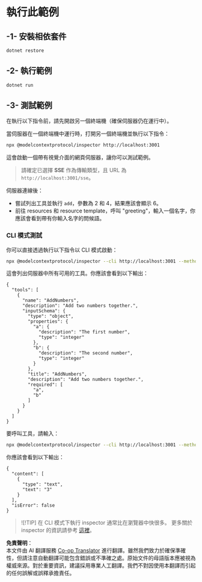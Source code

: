<!--
CO_OP_TRANSLATOR_METADATA:
{
  "original_hash": "2a58caa6e11faa09470b7f81e6729652",
  "translation_date": "2025-07-13T20:08:31+00:00",
  "source_file": "03-GettingStarted/05-sse-server/solution/dotnet/README.md",
  "language_code": "hk"
}
-->
# 執行此範例

## -1- 安裝相依套件

```bash
dotnet restore
```

## -2- 執行範例

```bash
dotnet run
```

## -3- 測試範例

在執行以下指令前，請先開啟另一個終端機（確保伺服器仍在運行中）。

當伺服器在一個終端機中運行時，打開另一個終端機並執行以下指令：

```bash
npx @modelcontextprotocol/inspector http://localhost:3001
```

這會啟動一個帶有視覺介面的網頁伺服器，讓你可以測試範例。

> 請確定已選擇 **SSE** 作為傳輸類型，且 URL 為 `http://localhost:3001/sse`。

伺服器連線後：

- 嘗試列出工具並執行 `add`，參數為 2 和 4，結果應該會顯示 6。
- 前往 resources 和 resource template，呼叫 "greeting"，輸入一個名字，你應該會看到帶有你輸入名字的問候語。

### CLI 模式測試

你可以直接透過執行以下指令以 CLI 模式啟動：

```bash 
npx @modelcontextprotocol/inspector --cli http://localhost:3001 --method tools/list
```

這會列出伺服器中所有可用的工具。你應該會看到以下輸出：

```text
{
  "tools": [
    {
      "name": "AddNumbers",
      "description": "Add two numbers together.",
      "inputSchema": {
        "type": "object",
        "properties": {
          "a": {
            "description": "The first number",
            "type": "integer"
          },
          "b": {
            "description": "The second number",
            "type": "integer"
          }
        },
        "title": "AddNumbers",
        "description": "Add two numbers together.",
        "required": [
          "a",
          "b"
        ]
      }
    }
  ]
}
```

要呼叫工具，請輸入：

```bash
npx @modelcontextprotocol/inspector --cli http://localhost:3001 --method tools/call --tool-name AddNumbers --tool-arg a=1 --tool-arg b=2
```

你應該會看到以下輸出：

```text
{
  "content": [
    {
      "type": "text",
      "text": "3"
    }
  ],
  "isError": false
}
```

> ![!TIP]
> 在 CLI 模式下執行 inspector 通常比在瀏覽器中快很多。
> 更多關於 inspector 的資訊請參考 [這裡](https://github.com/modelcontextprotocol/inspector)。

**免責聲明**：  
本文件由 AI 翻譯服務 [Co-op Translator](https://github.com/Azure/co-op-translator) 進行翻譯。雖然我們致力於確保準確性，但請注意自動翻譯可能包含錯誤或不準確之處。原始文件的母語版本應被視為權威來源。對於重要資訊，建議採用專業人工翻譯。我們不對因使用本翻譯而引起的任何誤解或誤釋承擔責任。